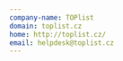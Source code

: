 ```yaml
---
company-name: TOPlist
domain: toplist.cz
home: http://toplist.cz/
email: helpdesk@toplist.cz
---
```




